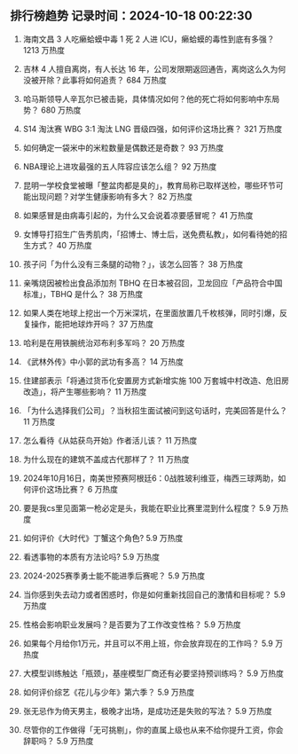 
## 排行榜趋势 记录时间：2024-10-18 00:22:30
  
  1. 海南文昌 3 人吃癞蛤蟆中毒 1 死 2 人进 ICU，癞蛤蟆的毒性到底有多强？ 1213 万热度
    
  2. 吉林 4 人擅自离岗，有人长达 16 年，公司发限期返回通告，离岗这么久为何没被开除？此事将如何追责？ 684 万热度
    
  3. 哈马斯领导人辛瓦尔已被击毙，具体情况如何？他的死亡将如何影响中东局势？ 680 万热度
    
  4. S14 淘汰赛 WBG 3:1 淘汰 LNG 晋级四强，如何评价这场比赛？ 321 万热度
    
  5. 如何确定一袋米中的米粒数量是偶数还是奇数？ 93 万热度
    
  6. NBA理论上进攻最强的五人阵容应该怎么组？ 92 万热度
    
  7. 昆明一学校食堂被曝「整盆肉都是臭的」，教育局称已取样送检，哪些环节可能出现问题？对学生健康影响有多大？ 82 万热度
    
  8. 如果感冒是由病毒引起的，为什么又会说着凉要感冒呢？ 41 万热度
    
  9. 女博导打招生广告秀肌肉，「招博士、博士后，送免费私教」，如何看待她的招生方式？ 40 万热度
    
  10. 孩子问「为什么没有三条腿的动物？」，该怎么回答？ 38 万热度
    
  11. 亲嘴烧因被检出食品添加剂 TBHQ 在日本被召回，卫龙回应「产品符合中国标准」，TBHQ 是什么？ 38 万热度
    
  12. 如果人类在地球上挖出一个万米深坑，在里面放置几千枚核弹，同时引爆，反复操作，能把地球炸开吗？ 37 万热度
    
  13. 哈利是在用铁腕统治邓布利多军吗？ 20 万热度
    
  14. 《武林外传》中小郭的武功有多高？ 14 万热度
    
  15. 住建部表示「将通过货币化安置房方式新增实施 100 万套城中村改造、危旧房改造」，将产生哪些影响？ 11 万热度
    
  16. 「为什么选择我们公司」？当秋招生面试被问到这句话时，完美回答是什么？ 11 万热度
    
  17. 怎么看待《从姑获鸟开始》作者活儿该？ 11 万热度
    
  18. 为什么现在的建筑不盖成古代那样了？ 11 万热度
    
  19. 2024年10月16日，南美世预赛阿根廷6：0战胜玻利维亚，梅西三球两助，如何评价这场比赛？ 6 万热度
    
  20. 要是我cs里见面第一枪必定是头，我能在职业比赛里混到什么程度？ 5.9 万热度
    
  21. 如何评价《大时代》丁蟹这个角色? 5.9 万热度
    
  22. 看透事物的本质有方法论吗? 5.9 万热度
    
  23. 2024-2025赛季勇士能不能进季后赛呢？ 5.9 万热度
    
  24. 当你感到失去动力或者困惑时，你是如何重新找回自己的激情和目标呢？ 5.9 万热度
    
  25. 性格会影响职业发展吗？是否要为了工作改变性格？ 5.9 万热度
    
  26. 如果每个月给你1万元，并且可以不用上班，你会放弃现在的工作吗？ 5.9 万热度
    
  27. 大模型训练触达「瓶颈」，基座模型厂商还有必要坚持预训练吗？ 5.9 万热度
    
  28. 如何评价综艺《花儿与少年》第六季？ 5.9 万热度
    
  29. 张无忌作为倚天男主，极晚才出场，是成功还是失败的写法？ 5.9 万热度
    
  30. 尽管你的工作做得「无可挑剔」，你的直属上级也从来不给你提升工资，你会辞职吗？ 5.9 万热度
    